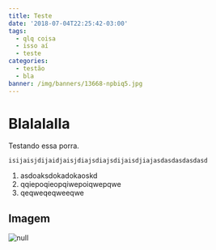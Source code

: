 ```yaml
---
title: Teste
date: '2018-07-04T22:25:42-03:00'
tags:
  - qlq coisa
  - isso aí
  - teste
categories:
  - testão
  - bla
banner: /img/banners/13668-npbiq5.jpg
---
```

# **Blalalalla**

Testando essa porra. 

```
isijaisjdijaidjaisjdiajsdiajsdijaisdjiajasdasdasdasdasd
```

1. asdoaksdokadokaoskd
2. qqiepoqieopqiwepoiqwepqwe
3. qeqweqeqweeqwe

## Imagem

![null](/img/banners/banner-4.jpg)
